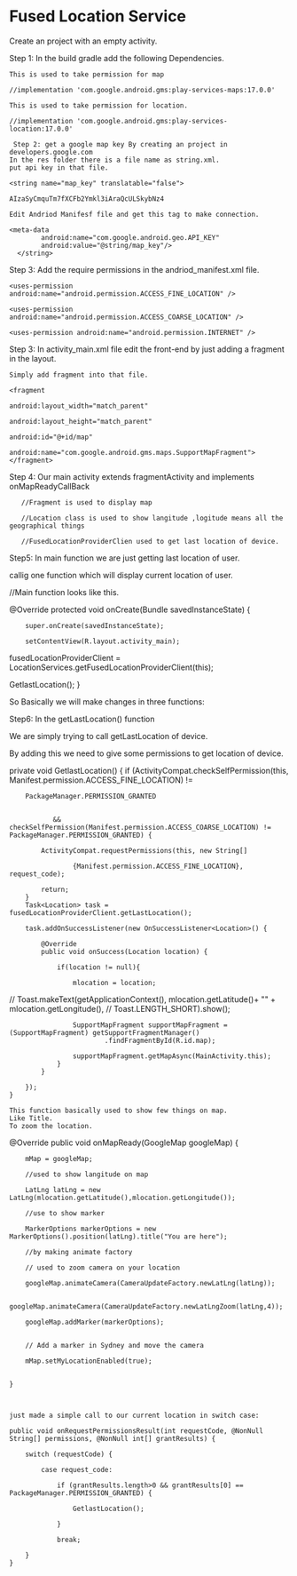 # Fused Location Service
Create an project with an empty activity.

Step 1: In the build gradle add the following Dependencies.

    This is used to take permission for map
    
    //implementation 'com.google.android.gms:play-services-maps:17.0.0'
    
    This is used to take permission for location.
    
    //implementation 'com.google.android.gms:play-services-location:17.0.0'
     
     Step 2: get a google map key By creating an project in developers.google.com
    In the res folder there is a file name as string.xml.
    put api key in that file.
    
    <string name="map_key" translatable="false">
    
    AIzaSyCmquTm7fXCFb2Ymkl3iAraQcULSkybNz4

    Edit Andriod Manifesf file and get this tag to make connection.
    
    <meta-data
            android:name="com.google.android.geo.API_KEY"
            android:value="@string/map_key"/>
      </string> 
    

Step 3: Add the require permissions in the andriod_manifest.xml file.

    <uses-permission android:name="android.permission.ACCESS_FINE_LOCATION" />
    
    <uses-permission android:name="android.permission.ACCESS_COARSE_LOCATION" />
    
    <uses-permission android:name="android.permission.INTERNET" />
    
Step 3: In activity_main.xml file edit the front-end by just adding a fragment in the layout.

    Simply add fragment into that file.
    
    <fragment
    
    android:layout_width="match_parent"
    
    android:layout_height="match_parent"
    
    android:id="@+id/map"
    
    android:name="com.google.android.gms.maps.SupportMapFragment"></fragment>
       
      
 Step 4: Our main activity extends fragmentActivity and implements onMapReadyCallBack
       
       //Fragment is used to display map
       
       //Location class is used to show langitude ,logitude means all the geographical things
       
       //FusedLocationProviderClien used to get last location of device.
       
       
Step5: In main function we are just getting last location of user.

callig one function which will display current location of user.
       

//Main function looks like this.

@Override
    protected void onCreate(Bundle savedInstanceState) {
    
        super.onCreate(savedInstanceState);
        
        setContentView(R.layout.activity_main);
        
fusedLocationProviderClient = LocationServices.getFusedLocationProviderClient(this);

GetlastLocation();
}

So Basically we will make changes in three functions:

Step6: In the getLastLocation() function

We are simply trying to call getLastLocation of device.

By adding this we need to give some permissions to get location of device.





private void GetlastLocation() {
        if (ActivityCompat.checkSelfPermission(this, Manifest.permission.ACCESS_FINE_LOCATION) != 
        
        PackageManager.PERMISSION_GRANTED
               
               
               && checkSelfPermission(Manifest.permission.ACCESS_COARSE_LOCATION) != PackageManager.PERMISSION_GRANTED) {

            ActivityCompat.requestPermissions(this, new String[]
            
                    {Manifest.permission.ACCESS_FINE_LOCATION}, request_code);
                    
            return;
        }
        Task<Location> task = fusedLocationProviderClient.getLastLocation();
        
        task.addOnSuccessListener(new OnSuccessListener<Location>() {
        
            @Override
            public void onSuccess(Location location) {
            
                if(location != null){
                
                    mlocation = location;
                    
//                    Toast.makeText(getApplicationContext(), mlocation.getLatitude()+ "" + mlocation.getLongitude(),
//                            Toast.LENGTH_SHORT).show();

                    SupportMapFragment supportMapFragment = (SupportMapFragment) getSupportFragmentManager()
                            .findFragmentById(R.id.map);
                            
                    supportMapFragment.getMapAsync(MainActivity.this);
                }
            }

        });
    }
    
    This function basically used to show few things on map.
    Like Title.
    To zoom the location.
    
    
    
@Override
    public void onMapReady(GoogleMap googleMap) {
    
        mMap = googleMap;
        
        //used to show langitude on map
        
        LatLng latLng = new LatLng(mlocation.getLatitude(),mlocation.getLongitude());
        
        //use to show marker
        
        MarkerOptions markerOptions = new MarkerOptions().position(latLng).title("You are here");
        
        //by making animate factory
        
        // used to zoom camera on your location
        
        googleMap.animateCamera(CameraUpdateFactory.newLatLng(latLng));
        
        googleMap.animateCamera(CameraUpdateFactory.newLatLngZoom(latLng,4));
        
        googleMap.addMarker(markerOptions);
        

        // Add a marker in Sydney and move the camera
        
        mMap.setMyLocationEnabled(true);


    }
    
    
    
    just made a simple call to our current location in switch case:
    
    public void onRequestPermissionsResult(int requestCode, @NonNull String[] permissions, @NonNull int[] grantResults) {
    
        switch (requestCode) {
        
            case request_code:
            
                if (grantResults.length>0 && grantResults[0] == PackageManager.PERMISSION_GRANTED) {
                
                    GetlastLocation();
                    
                }
                
                break;
                
        }
    }
